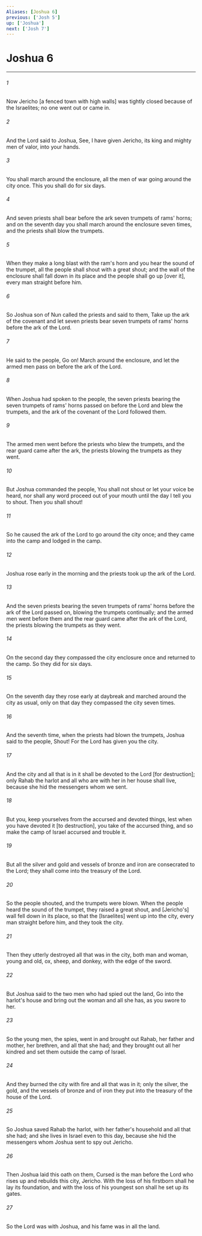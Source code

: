 ```yaml
---
Aliases: [Joshua 6]
previous: ['Josh 5']
up: ['Joshua']
next: ['Josh 7']
---
```

# Joshua 6

***

###### 1 

Now Jericho [a fenced town with high walls] was tightly closed because of the Israelites; no one went out or came in. 

###### 2 

And the Lord said to Joshua, See, I have given Jericho, its king and mighty men of valor, into your hands. 

###### 3 

You shall march around the enclosure, all the men of war going around the city once. This you shall do for six days. 

###### 4 

And seven priests shall bear before the ark seven trumpets of rams' horns; and on the seventh day you shall march around the enclosure seven times, and the priests shall blow the trumpets. 

###### 5 

When they make a long blast with the ram's horn and you hear the sound of the trumpet, all the people shall shout with a great shout; and the wall of the enclosure shall fall down in its place and the people shall go up [over it], every man straight before him. 

###### 6 

So Joshua son of Nun called the priests and said to them, Take up the ark of the covenant and let seven priests bear seven trumpets of rams' horns before the ark of the Lord. 

###### 7 

He said to the people, Go on! March around the enclosure, and let the armed men pass on before the ark of the Lord. 

###### 8 

When Joshua had spoken to the people, the seven priests bearing the seven trumpets of rams' horns passed on before the Lord and blew the trumpets, and the ark of the covenant of the Lord followed them. 

###### 9 

The armed men went before the priests who blew the trumpets, and the rear guard came after the ark, the priests blowing the trumpets as they went. 

###### 10 

But Joshua commanded the people, You shall not shout or let your voice be heard, nor shall any word proceed out of your mouth until the day I tell you to shout. Then you shall shout! 

###### 11 

So he caused the ark of the Lord to go around the city once; and they came into the camp and lodged in the camp. 

###### 12 

Joshua rose early in the morning and the priests took up the ark of the Lord. 

###### 13 

And the seven priests bearing the seven trumpets of rams' horns before the ark of the Lord passed on, blowing the trumpets continually; and the armed men went before them and the rear guard came after the ark of the Lord, the priests blowing the trumpets as they went. 

###### 14 

On the second day they compassed the city enclosure once and returned to the camp. So they did for six days. 

###### 15 

On the seventh day they rose early at daybreak and marched around the city as usual, only on that day they compassed the city seven times. 

###### 16 

And the seventh time, when the priests had blown the trumpets, Joshua said to the people, Shout! For the Lord has given you the city. 

###### 17 

And the city and all that is in it shall be devoted to the Lord [for destruction]; only Rahab the harlot and all who are with her in her house shall live, because she hid the messengers whom we sent. 

###### 18 

But you, keep yourselves from the accursed and devoted things, lest when you have devoted it [to destruction], you take of the accursed thing, and so make the camp of Israel accursed and trouble it. 

###### 19 

But all the silver and gold and vessels of bronze and iron are consecrated to the Lord; they shall come into the treasury of the Lord. 

###### 20 

So the people shouted, and the trumpets were blown. When the people heard the sound of the trumpet, they raised a great shout, and [Jericho's] wall fell down in its place, so that the [Israelites] went up into the city, every man straight before him, and they took the city. 

###### 21 

Then they utterly destroyed all that was in the city, both man and woman, young and old, ox, sheep, and donkey, with the edge of the sword. 

###### 22 

But Joshua said to the two men who had spied out the land, Go into the harlot's house and bring out the woman and all she has, as you swore to her. 

###### 23 

So the young men, the spies, went in and brought out Rahab, her father and mother, her brethren, and all that she had; and they brought out all her kindred and set them outside the camp of Israel. 

###### 24 

And they  burned the city with fire and all that was in it; only the silver, the gold, and the vessels of bronze and of iron they put into the treasury of the house of the Lord. 

###### 25 

So Joshua saved Rahab the harlot, with her father's household and all that she had; and she lives in Israel even to this day, because she hid the messengers whom Joshua sent to spy out Jericho. 

###### 26 

Then Joshua laid this oath on them, Cursed is the man before the Lord who rises up and rebuilds this city, Jericho. With the loss of his firstborn shall he lay its foundation, and with the loss of his youngest son shall he set up its gates. 

###### 27 

So the Lord was with Joshua, and his fame was in all the land.
